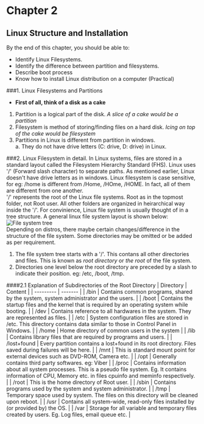 # Chapter 2
## Linux Structure and Installation

By the end of this chapter, you should be able to:  
* Identify Linux Filesystems.
* Identify the difference between partition and filesystems.
* Describe boot process
* Know how to install Linux distribution on a computer (Practical)

###1. Linux Filesystems and Partitions
* **First of all, think of a disk as a cake**

1. Partition is a logical part of the disk. *A slice of a cake would be a partition*
1. Filesystem is method of storing/finding files on a hard disk. *Icing on top of the cake would be filesystem*
1. Partitions in Linux is different from partition in windows.  
	a. They do not have drive letters (C: drive, D: drive) in Linux.


###2. Linux Filesystem in detail.
In Linux systems, files are stored in a standard layout called the Filesystem Hierarchy Standard (FHS). Linux uses '/' (Forward slash character) to separate paths. As mentioned earlier, Linux doesn't have drive letters as in windows. Linux filesystem is case sensitive, for eg: /home is different from /Home, /HOme, /HOME. In fact, all of them are different from one another.  
'/' represents the root of the Linux file systems. Root as in the topmost folder, not Root user. All other folders are organized in heirarchical way inside the '/'. For convinience, Linux file system is usually thought of in a tree structure. A general linux file system layout is shown below:  
![File system tree](./../../Images/Chapter2/filesystem_tree.jpg)    
Depending on distros, there maybe certain changes/difference in the structure of the file system. Some directories may be omitted or be added as per requirement.  

1. The file system tree starts with a '/'. This contans all other directories and files. This is known as *root directory* or *the root* of the file system.  
2. Directories one level below the root directory are preceded by a slash to indicate their position. eg: /etc, /boot, /tmp. 


####2.1 Explanation of Subdirectories of the Root Directory
| Directory | Content |
| --------- | ------- |
| /bin | Contains common programs, shared by the system, system administrator and the users. |
| /boot | Contains the startup files and the kernel that is required by an operating system while booting. |
| /dev | Contains reference to all hardwares in the system. They are represented as files. |
| /etc | System configuration files are stored in /etc. This directory contains data similar to those in Control Panel in Windows. |
| /home | Home directory of common users in the system |
| /lib | Contains library files that are required by programs and users. |
| /lost+found | Every partition contains a lost+found in its root directory. Files saved during failures will be here. |
| /mnt | This is standard mount point for external devices such as DVD-ROM, Camera etc. |
| /opt | Generally contains third party softwares. eg: Viber |
| /proc | Contains information about all system processes. This is a pseudo file system. Eg. It contains information of CPU, Memory etc. in files cpuinfo and meminfo respectively. |
| /root | This is the home directory of Root user. |
| /sbin | Contains programs used by the system and system administrator. |
| /tmp | Temporary space used by system. The files on this directory will be cleaned upon reboot. |
| /usr | Contains all system-wide, read-only files installed by (or provided by) the OS. |
| /var | Storage for all variable and temporary files created by users. Eg. Log files, email queue etc. |


